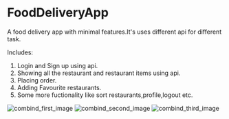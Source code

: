 # FoodDeliveryApp
A food delivery app with minimal features.It's uses different api for different task.

Includes:
  1. Login and Sign up using api.
  2. Showing all the restaurant and restaurant items using api.
  3. Placing order.
  4. Adding Favourite restaurants.
  5. Some more fuctionality like sort restaurants,profile,logout etc.
  
![combind_first_image](https://user-images.githubusercontent.com/38569124/101740902-6de12b00-3aef-11eb-9e07-778ba87683e0.png)
![combind_second_image](https://user-images.githubusercontent.com/38569124/101741057-9b2dd900-3aef-11eb-96cd-15f7b5d83f6e.png)
![combind_third_image](https://user-images.githubusercontent.com/38569124/101741111-abde4f00-3aef-11eb-91c5-59334d2794f6.png)

